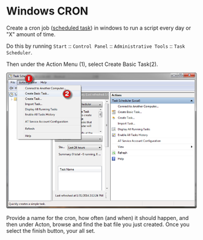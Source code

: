 # Windows CRON


Create a cron job ([scheduled task](http://windows.microsoft.com/en-us/windows/schedule-task#1TC=windows-7)) in windows to run a script every day or "X" amount of time. 

Do this by running `Start` :: `Control Panel` :: `Administrative Tools` :: `Task Scheduler`.  

Then under the Action Menu (1), select Create Basic Task(2). 

<img src="../img/cron1.png">

Provide a name for the cron, how often (and when) it should happen, and then under Acton, browse and find the bat file you just created.  Once you select the finish button, your all set. 
